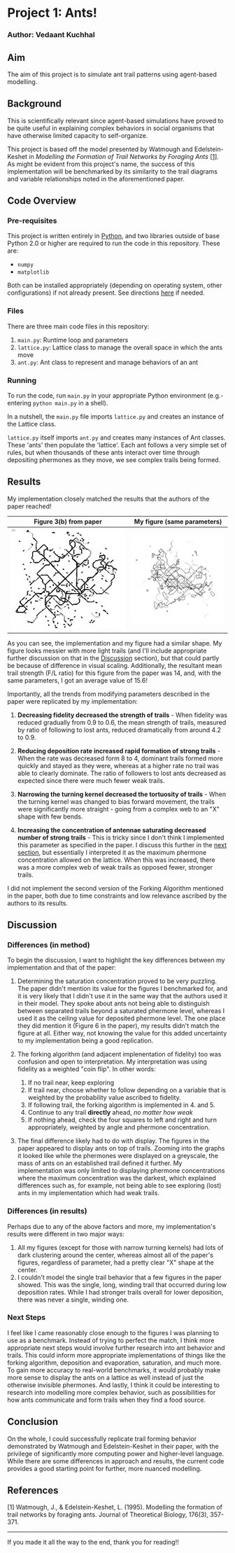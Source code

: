 # Project 1: Ants!

### Author: Vedaant Kuchhal

## Aim
The aim of this project is to simulate ant trail patterns using agent-based modelling.

## Background
 This is scientifically relevant since agent-based simulations have proved to be quite useful in explaining complex behaviors in social organisms that have otherwise limited capacity to self-organize.

 This project is based off the model presented by Watmough and Edelstein-Keshet in *Modelling the Formation of Trail Networks by Foraging Ants* [[1]](#1). As might be evident from this project's name, the success of this implementation will be benchmarked by its similarity to the trail diagrams and variable relationships noted in the aforementioned paper.

 ## Code Overview
 ### Pre-requisites
 This project is written entirely in [Python](https://www.python.org/), and two libraries outside of base Python 2.0 or higher are required to run the code in this repository. These are:

  - `numpy`
  - `matplotlib`

  Both can be installed appropriately (depending on operating system, other configurations) if not already present. See directions [here](https://docs.python.org/3/installing/index.html) if needed.

  ### Files
  There are three main code files in this repository:

  1. `main.py`: Runtime loop and parameters
  2. `lattice.py`: Lattice class to manage the overall space in which the ants move
  3. `ant.py`: Ant class to represent and manage behaviors of an ant

  ### Running
  To run the code, run `main.py` in your appropriate Python environment (e.g.- entering `python main.py` in a shell).

  In a nutshell, the `main.py` file imports `lattice.py` and creates an instance of the Lattice class. 
  
  `lattice.py` itself imports `ant.py` and creates many instances of Ant classes. These 'ants' then populate the 'lattice'. Each ant follows a very simple set of rules, but when thousands of these ants interact over time through depositing phermones as they move, we see complex trails being formed.

  ## Results
  My implementation closely matched the results that the authors of the paper reached!

Figure 3(b) from paper    |  My figure (same parameters)
:-------------------------:|:-------------------------:
  ![](.img/paper_trails.png) | ![](.img/my_trails.png)


  As you can see, the implementation and my figure had a similar shape. My figure looks messier with more light trails (and I'll include appropriate further discussion on that in the [Discussion](#discussion) section), but that could partly be because of difference in visual scaling. Additionally, the resultant mean trail strength (F/L ratio) for this figure from the paper was 14, and, with the same parameters, I got an average value of 15.6!

  Importantly, all the trends from modifying parameters described in the paper were replicated by my implementation:
  
  1)  **Decreasing fidelity decreased the strength of trails** - When fidelity was reduced gradually from 0.9 to 0.6, the mean strength of trails, measured by ratio of following to lost ants, reduced dramatically from around 4.2 to 0.9.

  2) **Reducing deposition rate increased rapid formation of strong trails** - When the rate was decreased form 8 to 4, dominant trails formed more quickly and stayed as they were, whereas at a higher rate no trail was able to clearly dominate. The ratio of followers to lost ants decreased as expected since there were much fewer weak trails.

  3) **Narrowing the turning kernel decreased the tortuosity of trails** - When the turning kernel was changed to bias forward movement, the trails were significantly more straight - going from a complex web to an "X" shape with few bends.

  4) **Increasing the concentration of antennae saturating decreased number of strong trails** - This is tricky since I don't think I implemented this parameter as specified in the paper. I discuss this further in the [next section](#differences-in-method), but essentially I interpreted it as the maximum phermone concentration allowed on the lattice. When this was increased, there was a more complex web of weak trails as opposed fewer, stronger trails.

  I did not implement the second version of the Forking Algorithm mentioned in the paper, both due to time constraints and low relevance ascribed by the authors to its results.

  ## Discussion
  ### Differences (in method)
  To begin the discussion, I want to highlight the key differences between my implementation and that of the paper:

  1) Determining the saturation concentration proved to be very puzzling. The paper didn't mention its value for the figures I benchmarked for, and it is very likely that I didn't use it in the same way that the authors used it in their model. They spoke about ants not being able to distinguish between separated trails beyond a saturated phermone level, whereas I used it as the ceiling value for deposited phermone level. The one place they did mention it (Figure 6 in the paper), my results didn't match the figure at all. Either way, not knowing the value for this added uncertainty to my implementation being a good replication.

  2) The forking algorithm (and adjacent implenentation of fidelity) too was confusion and open to interpretation. My interpretation was using fidelity as a weighted "coin flip". In other words:

        1) If no trail near, keep exploring
        2) If trail near, choose whether to follow depending on a variable that is weighted by the probability value ascribed to fidelity. 
        3) If following trail, the forking algorithm is implemented in 4. and 5.
        4) Continue to any trail **directly** ahead, *no matter how weak*
        5) If nothing ahead, check the four squares to left and right and turn appropriately, weighted by angle and phermone concentration.

  3) The final difference likely had to do with display. The figures in the paper appeared to display ants on top of trails. Zooming into the graphs it looked like while the phermones were displayed on a greyscale, the mass of ants on an established trail defined it further. My implementation was only limited to displaying phermone concentrations where the maximum concentration was the darkest, which explained differences such as, for example, not being able to see exploring (lost) ants in my implementation which had weak trails.

  ### Differences (in results)
  Perhaps due to any of the above factors and more, my implementation's results were different in two major ways:
  
  1) All my figures (except for those with narrow turning kernels) had lots of dark clustering around the center, whereas almost all of the paper's figures, regardless of parameter, had a pretty clear "X" shape at the center.
  2) I couldn't model the single trail behavior that a few figures in the paper showed. This was the single, long, winding trail that occurred during low deposition rates. While I had stronger trails overall for lower deposition, there was never a single, winding one.

  ### Next Steps
  I feel like I came reasonably close enough to the figures I was planning to use as a benchmark. Instead of trying to perfect the match, I think more appropriate next steps would involve further research into ant behavior and trails. This could inform more appropriate implementations of things like the forking algorithm, deposition and evaporation, saturation, and much more. To gain more accuracy to real-world benchmarks, it would probably make more sense to display the ants on a lattice as well instead of just the otherwise invisible phermones. And lastly, I think it could be interesting to research into modelling more complex behavior, such as possibilities for how ants communicate and form trails when they find a food source.

  ## Conclusion
  On the whole, I could successfully replicate trail forming behavior demonstrated by Watmough and Edelstein-Keshet in their paper, with the privilege of significantly more computing power and higher-level language. While there are some differences in approach and results, the current code provides a good starting point for further, more nuanced modelling.


## References
<a id="1">[1]</a> Watmough, J., & Edelstein-Keshet, L. (1995). Modelling the formation of trail networks by foraging ants. Journal of Theoretical Biology, 176(3), 357-371.
___
If you made it all the way to the end, thank you for reading!!